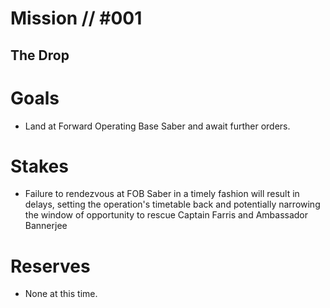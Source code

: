# Mission // #001
## The Drop
# Goals
- Land at Forward Operating
Base Saber and await further orders.

# Stakes
- Failure to rendezvous at FOB Saber in a
timely fashion will result in delays, setting
the operation's timetable back and
potentially narrowing the window of
opportunity to rescue Captain Farris and
Ambassador Bannerjee

# Reserves
- None at this time.
